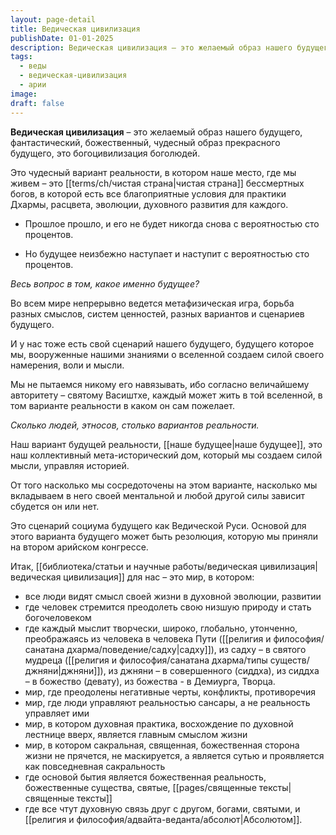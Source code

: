 ```yaml
---
layout: page-detail
title: Ведическая цивилизация
publishDate: 01-01-2025
description: Ведическая цивилизация – это желаемый образ нашего будущего, фантастический, божественный, чудесный образ прекрасного будущего, это богоцивилизация боголюдей.
tags:
  - веды
  - ведическая-цивилизация
  - арии
image:
draft: false
---
```

**Ведическая цивилизация** – это желаемый образ нашего будущего, фантастический, божественный, чудесный образ прекрасного будущего, это богоцивилизация боголюдей.

 Это чудесный вариант реальности, в котором наше место, где мы живем – это [[terms/ch/чистая страна|чистая страна]] бессмертных богов, в которой есть все благоприятные условия для практики Дхармы, расцвета, эволюции, духовного развития для каждого.

 - Прошлое прошло, и его не будет никогда снова с вероятностью сто процентов.

 - Но будущее неизбежно наступает и наступит с вероятностью сто процентов.

 *Весь вопрос в том, какое именно будущее?*

 Во всем мире непрерывно ведется метафизическая игра, борьба разных смыслов, систем ценностей, разных вариантов и сценариев будущего.

 И у нас тоже есть свой сценарий нашего будущего, будущего которое мы, вооруженные нашими знаниями о вселенной создаем силой своего намерения, воли и мысли.

 Мы не пытаемся никому его навязывать, ибо согласно величайшему авторитету – святому Васиштхе, каждый может жить в той вселенной, в том варианте реальности в каком он сам пожелает.

 *Сколько людей, этносов, столько вариантов реальности.*

 Наш вариант будущей реальности, [[наше будущее|наше будущее]], это наш коллективный мета-исторический дом, который мы создаем силой мысли, управляя историей.

 От того насколько мы сосредоточены на этом варианте, насколько мы вкладываем в него своей ментальной и любой другой силы зависит сбудется он или нет.

 Это сценарий социума будущего как Ведической Руси. Основой для этого варианта будущего может быть резолюция, которую мы приняли на втором арийском конгрессе.

 Итак, [[библиотека/статьи и научные работы/ведическая цивилизация|ведическая цивилизация]] для нас – это мир, в котором:

* все люди видят смысл своей жизни в духовной эволюции, развитии
* где человек стремится преодолеть свою низшую природу и стать богочеловеком
* где каждый мыслит творчески, широко, глобально, утонченно, преображаясь из человека в человека Пути ([[религия и философия/санатана дхарма/поведение/садху|садху]]), из садху – в святого мудреца ([[религия и философия/санатана дхарма/типы существ/джняни|джняни]]), из джняни – в совершенного (сиддха), из сиддха – в божество (девату), из божества - в Демиурга, Творца.
* мир, где преодолены негативные черты, конфликты, противоречия
* мир, где люди управляют реальностью сансары, а не реальность управляет ими
* мир, в котором духовная практика, восхождение по духовной лестнице вверх, является главным смыслом жизни
* мир, в котором сакральная, священная, божественная сторона жизни не прячется, не маскируется, а является сутью и проявляется как повседневная сакральность
* где основой бытия является божественная реальность, божественные существа, святые, [[pages/священные тексты|священные тексты]]
* где все чтут духовную связь друг с другом, богами, святыми, и [[религия и философия/адвайта-веданта/абсолют|Абсолютом]].
  
  
